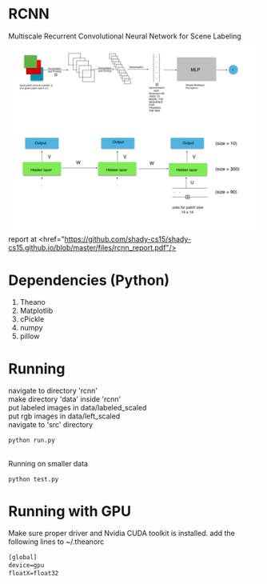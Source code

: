 # RCNN
Multiscale Recurrent Convolutional Neural Network for Scene Labeling <br>
<img src="https://raw.githubusercontent.com/shady-cs15/shady-cs15.github.io/master/images/rcnn.jpg"/> <br>
report at <href="https://github.com/shady-cs15/shady-cs15.github.io/blob/master/files/rcnn_report.pdf"/>

# Dependencies (Python)
1. Theano <br>
2. Matplotlib <br>
3. cPickle <br>
4. numpy <br>
5. pillow <br>

# Running
navigate to directory 'rcnn' <br>
make directory 'data' inside 'rcnn' <br>
put labeled images in data/labeled_scaled <br>
put rgb images in data/left_scaled <br>
navigate to 'src' directory <br>
```
python run.py
```
<br>Running on smaller data <br>
```
python test.py
``` 

# Running with GPU
Make sure proper driver and Nvidia CUDA toolkit is installed.
add the following lines to ~/.theanorc
```
[global]
device=gpu
floatX=float32
```
